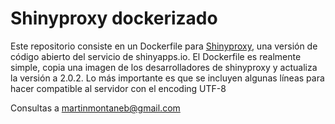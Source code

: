 # Shinyproxy dockerizado

Este repositorio consiste en un Dockerfile para [Shinyproxy](https://www.shinyproxy.io), una versión de código abierto del servicio de shinyapps.io.
El Dockerfile es realmente simple, copia una imagen de los desarrolladores de shinyproxy y actualiza la versión a 2.0.2. Lo más importante es que se incluyen algunas líneas para hacer compatible al servidor con el encoding UTF-8

Consultas a martinmontaneb@gmail.com
